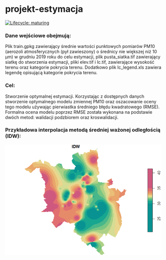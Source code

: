 # projekt-estymacja
<!-- badges: start -->
[![Lifecycle:
maturing](https://img.shields.io/badge/lifecycle-maturing-blue.svg)](https://www.tidyverse.org/lifecycle/#experimental)
<!-- badges: end -->
### Dane wejściowe obejmują:

Plik train.gpkg zawierający średnie wartości punktowych pomiarów PM10 (aerozoli atmosferycznych (pył zawieszony) o średnicy nie większej niż 10 μm) w grudniu 2019 roku do celu estymacji,
plik pusta_siatka.tif zawierający siatkę do stworzenia estymacji,
pliki elev.tif i lc.tif, zawierające wysokość terenu oraz kategorie pokrycia terenu. Dodatkowo plik lc_legend.xls zawiera legendę opisującą kategorie pokrycia terenu.

### Cel:

Stworzenie optymalnej estymacji. Korzystając z dostępnych danych stworzenie optymalnego modelu zmiennej PM10 oraz oszacowanie oceny tego modelu
używając pierwiastka średniego błędu kwadratowego (RMSE). Formalna ocena modelu poprzez RMSE została wykonana na podstawie dwóch metod: walidacji podzbiorem oraz kroswalidacji. 

### Przykładowa interpolacja metodą średniej ważonej odległością (IDW):


![IDW](https://raw.githubusercontent.com/JPacoch/projekt-estymacja/master/dane/IDW.PNG?token=ALOOUO5FJ7UPRFTXGZ4QS7S765WRY)

